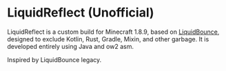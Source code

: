 # LiquidReflect (Unofficial)

LiquidReflect is a custom build for Minecraft 1.8.9, based on [LiquidBounce](https://github.com/CCBlueX/LiquidBounce), designed to exclude Kotlin, Rust, Gradle, Mixin, and other garbage. It is developed entirely using Java and ow2 asm.

Inspired by LiquidBounce legacy.
